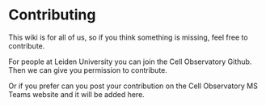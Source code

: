 # Contributing

This wiki is for all of us, so if you think something is missing, feel free to contribute.

For people at Leiden University you can join the Cell Observatory Github. Then we can give you permission to contribute.

Or if you prefer can you post your contribution on the Cell Observatory MS Teams website and it will be added here.

